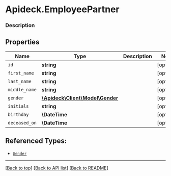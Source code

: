 # Apideck.EmployeePartner

### Description

## Properties
Name | Type | Description | Notes
------------ | ------------- | ------------- | -------------
`id` | **string** |  | [optional] 
`first_name` | **string** |  | [optional] 
`last_name` | **string** |  | [optional] 
`middle_name` | **string** |  | [optional] 
`gender` | [**\Apideck\Client\Model\Gender**](Gender.md) |  | [optional] 
`initials` | **string** |  | [optional] 
`birthday` | **\DateTime** |  | [optional] 
`deceased_on` | **\DateTime** |  | [optional] 





## Referenced Types:




* [`Gender`](Gender.md)




---

[[Back to top]](#) [[Back to API list]](../../../../README.md#documentation-for-api-endpoints) [[Back to README]](../../../../README.md)



